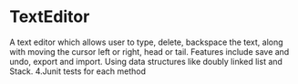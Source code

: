 # TextEditor
A text editor which allows user to type, delete, backspace the text, along with moving the cursor left or right, head or tail. Features include save and undo, export and import. Using data structures like doubly linked list and Stack. 4.Junit tests for each method
